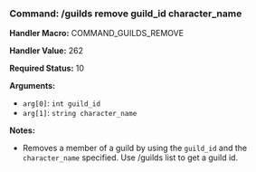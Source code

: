 ### Command: /guilds remove guild_id character_name

**Handler Macro:** COMMAND_GUILDS_REMOVE

**Handler Value:** 262

**Required Status:** 10

**Arguments:**
- `arg[0]`: `int guild_id`
- `arg[1]`: `string character_name`

**Notes:**
- Removes a member of a guild by using the `guild_id` and the `character_name` specified.  Use /guilds list to get a guild id.
